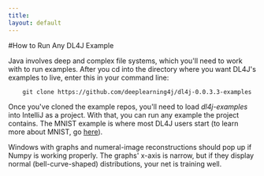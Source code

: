 ```yaml
---
title:
layout: default
---
```


#How to Run Any DL4J Example

Java involves deep and complex file systems, which you'll need to work with to run examples. After you cd into the directory where you want DL4J's examples to live, enter this in your command line:

		git clone https://github.com/deeplearning4j/dl4j-0.0.3.3-examples

Once you've cloned the example repos, you'll need to load *dl4j-examples* into IntelliJ as a project. With that, you can run any example the project contains. The MNIST example is where most DL4J users start (to learn more about MNIST, go [here](../mnist-tutorial.html)).

Windows with graphs and numeral-image reconstructions should pop up if Numpy is working properly. The graphs' x-axis is narrow, but if they display normal (bell-curve-shaped) distributions, your net is training well.
